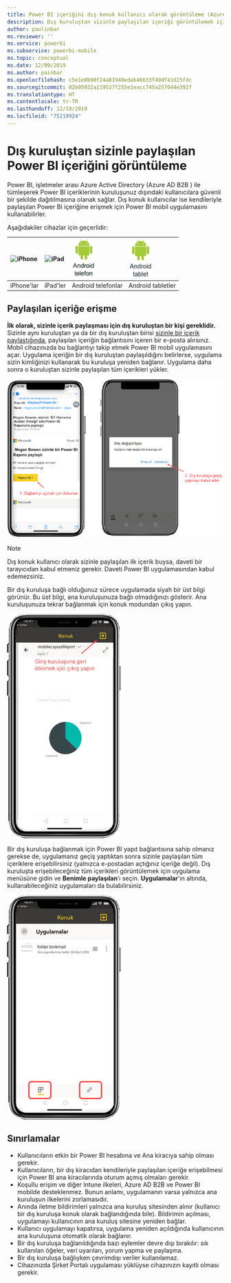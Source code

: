 ```yaml
---
title: Power BI içeriğini dış konuk kullanıcı olarak görüntüleme (Azure AD B2B)
description: Dış kuruluştan sizinle paylaşılan içeriği görüntülemek için Power BI mobile uygulamalarını kullanın.
author: paulinbar
ms.reviewer: ''
ms.service: powerbi
ms.subservice: powerbi-mobile
ms.topic: conceptual
ms.date: 12/09/2019
ms.author: painbar
ms.openlocfilehash: c5e1e0b90f24a81940edab46633f49df41d25fdc
ms.sourcegitcommit: 02b05932a119527f255e1eacc745a257044e392f
ms.translationtype: HT
ms.contentlocale: tr-TR
ms.lasthandoff: 12/19/2019
ms.locfileid: "75219924"
---
```

# <a name="view-power-bi-content-shared-with-you-from-an-external-organization"></a>Dış kuruluştan sizinle paylaşılan Power BI içeriğini görüntüleme

Power BI, işletmeler arası Azure Active Directory (Azure AD B2B ) ile tümleşerek Power BI içeriklerinin kuruluşunuz dışındaki kullanıcılara güvenli bir şekilde dağıtılmasına olanak sağlar. Dış konuk kullanıcılar ise kendileriyle paylaşılan Power BI içeriğine erişmek için Power BI mobil uygulamasını kullanabilirler. 


Aşağıdakiler cihazlar için geçerlidir:

| ![iPhone](./media/mobile-app-ssrs-kpis-mobile-on-premises-reports/iphone-logo-50-px.png) | ![iPad](./media/mobile-app-ssrs-kpis-mobile-on-premises-reports/ipad-logo-50-px.png) | ![Android telefon](./media/mobile-app-ssrs-kpis-mobile-on-premises-reports/android-phone-logo-50-px.png) | ![Android tablet](./media/mobile-app-ssrs-kpis-mobile-on-premises-reports/android-tablet-logo-50-px.png) |
|:--- |:--- |:--- |:--- |
| iPhone'lar |iPad'ler |Android telefonlar |Android tabletler |

## <a name="accessing-shared-content"></a>Paylaşılan içeriğe erişme

**İlk olarak, sizinle içerik paylaşması için dış kuruluştan bir kişi gereklidir.** Sizinle aynı kuruluştan ya da bir dış kuruluştan birisi [sizinle bir içerik paylaştığında](../../service-share-dashboards.md), paylaşılan içeriğin bağlantısını içeren bir e-posta alırsınız. Mobil cihazınızda bu bağlantıyı takip etmek Power BI mobil uygulamasını açar. Uygulama içeriğin bir dış kuruluştan paylaşıldığını belirlerse, uygulama sizin kimliğinizi kullanarak bu kuruluşa yeniden bağlanır. Uygulama daha sonra o kuruluştan sizinle paylaşılan tüm içerikleri yükler.

![Power BI’da paylaşılan öğeyi e-postadan açma ](./media/mobile-apps-b2b/mobile-b2b-open-item-email-new.png)

> [!NOTE]
> Dış konuk kullanıcı olarak sizinle paylaşılan ilk içerik buysa, daveti bir tarayıcıdan kabul etmeniz gerekir. Daveti Power BI uygulamasından kabul edemezsiniz.

Bir dış kuruluşa bağlı olduğunuz sürece uygulamada siyah bir üst bilgi görünür. Bu üst bilgi, ana kuruluşunuza bağlı olmadığınızı gösterir. Ana kuruluşunuza tekrar bağlanmak için konuk modundan çıkış yapın.

![Power BI konuk kullanıcı üst bilgisi](./media/mobile-apps-b2b/mobile-b2b-exit-home-new.png)

Bir dış kuruluşa bağlanmak için Power BI yapıt bağlantısına sahip olmanız gerekse de, uygulamanız geçiş yaptıktan sonra sizinle paylaşılan tüm içeriklere erişebilirsiniz (yalnızca e-postadan açtığınız içeriğe değil). Dış kuruluşta erişebileceğiniz tüm içerikleri görüntülemek için uygulama menüsüne gidin ve **Benimle paylaşılan**’ı seçin. **Uygulamalar**'ın altında, kullanabileceğiniz uygulamaları da bulabilirsiniz.

![Konuk dış kullanıcı olarak Power BI uygulama menüsü](./media/mobile-apps-b2b/mobile-b2b-menu-new.png)

## <a name="limitations"></a>Sınırlamalar

- Kullanıcıların etkin bir Power BI hesabına ve Ana kiracıya sahip olması gerekir.
- Kullanıcıların, bir dış kiracıdan kendileriyle paylaşılan içeriğe erişebilmesi için Power BI ana kiracılarında oturum açmış olmaları gerekir.
- Koşullu erişim ve diğer Intune ilkeleri, Azure AD B2B ve Power BI mobilde desteklenmez. Bunun anlamı, uygulamanın varsa yalnızca ana kuruluşun ilkelerini zorlamasıdır.
- Anında iletme bildirimleri yalnızca ana kuruluş sitesinden alınır (kullanıcı bir dış kuruluşa konuk olarak bağlandığında bile). Bildirimin açılması, uygulamayı kullanıcının ana kuruluş sitesine yeniden bağlar.
- Kullanıcı uygulamayı kapatırsa, uygulama yeniden açıldığında kullanıcının ana kuruluşuna otomatik olarak bağlanır.
- Bir dış kuruluşa bağlanıldığında bazı eylemler devre dışı bırakılır: sık kullanılan öğeler, veri uyarıları, yorum yapma ve paylaşma.
- Bir dış kuruluşa bağlıyken çevrimdışı veriler kullanılamaz.
- Cihazınızda Şirket Portalı uygulaması yüklüyse cihazınızın kayıtlı olması gerekir.
